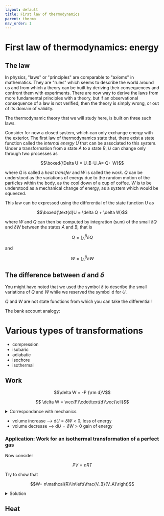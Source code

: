```yaml
---
layout: default
title: First law of thermodynamics
parent: thermo
nav_order: 1
---
```


# First law of thermodynamics: energy

## The law

In physics, "laws" or "principles" are comparable to "axioms" in mathematics. They are "rules" which seems to describe the world around us and from which a theory can be built by deriving their consequences and confront them with experiments. There are now way to derive the laws from more fundamental principles with a theory, but if an observational consequence of a law is not verified, then the theory is simply wrong, or out of its domain of validity. 

The thermodynamic theory that we will study here, is built on three such laws. 

Consider for now a closed system, which can only exchange energy with the exterior.
The first law of thermodynamics state that, there exist a state function called the *internal energy* $U$ that can be associated to this system. Under a transformation from a state $A$ to a state $B$, $U$ can change only through two processes as

$$\boxed{\Delta U = U_B-U_A= Q+ W}$$

where $Q$ is called a *heat transfer* and $W$ is called the *work*. $Q$ can be understood as the variations of energy due to the random motion of the particles within the body, as the cool down of a cup of coffee. $W$ is to be understood as a mechanical change of energy, as a system which would be squeezed.

This law can be expressed using the differential of the state function $U$ as

$$\boxed{\text{d}U = \delta Q + \delta W}$$

where $W$ and $Q$ can then be computed by integration (sum) of the small $\delta Q$ and $\delta W$ between the states $A$ and $B$, that is

$$ Q= \int_A^B \delta Q$$

and 

$$ W = \int_A^B \delta W$$

## The difference between $d$ and $\delta$

You might have noted that we used the symbol $\delta$ to describe the small variations of $Q$ and $W$ while we reserved the symbol $\text{d}$ for $U$. 

$Q$ and $W$ are not state functions from which you can take the differential!

The bank account analogy: 


# Various types of transformations

- compression
- isobaric 
- adiabatic
- isochore
- isothermal

## Work

$$\delta W = -P {\rm d}V$$

$$ \delta W = \vec{F}\cdot\text{d}\vec{\ell}$$

<details>
  <summary>Correspondance with mechanics</summary>

$$P=-\frac{F}{S}=\frac{F \text{d}x}{\text{d}x\text{d}y\text{d}z}= $$

$$ {\rm d}V= \text{d}x\text{d}y\text{d}z $$

hence 
$$ \delta W = \vec{F}\cdot\text{d}\vec{x}$$

as in mechanics.

</details>

- volume increase --> $\text{d}U =\delta W<0$, loss of energy
- volume decrease --> $\text{d}U =\delta W>0$ gain of energy

### Application: Work for an isothermal transformation of a perfect gas

Now consider

$$ PV=nRT $$

Try to show that 

$$W= n\mathcal{R}\ln\left(\frac{V_B}{V_A}\right)$$

<details>
  <summary>Solution</summary>

$$ \begin{aligned}
W &= -\int_A^B P \text{d}V\qquad \qquad && \text{definition of work}\\
&= -\int_A^B \frac{nRT}{V} \text{d}V && \text{ideal gas law}\\
&= - nRT\int_A^B \frac{1}{V} \text{d}V && \text{isothermal transformation}\\
&= - nRT [\ln(V)]^B_A && \text{integral of $1/x$}\\
&= - nRT\left(\ln(V_B)-\ln(V_A)\right)\\
&= nRT\left(\ln(V_A)-\ln(V_B)\right)\\
&= nRT \ln\left(\frac{V_B}{V_A}\right) && \text{property of log: $\ln(a)-\ln(b)=\ln(a/b)$}
\end{aligned}
$$

</details>


## Heat




